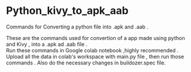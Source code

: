 # Python_kivy_to_apk_aab
Commands for Converting a python file into .apk and .aab .

These are the commands used for convertion of a app made using python and Kivy , into a .apk ad .aab file .<br>
Run these commands in Google colab notebook ,highly recommended .<br>
Upload all the data in colab's workspace with main.py file , then run those commands . Also do the necessary changes in buildozer.spec file.
